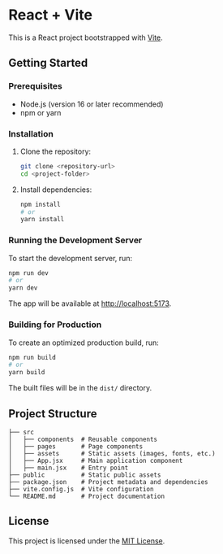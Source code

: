 # React + Vite

This is a React project bootstrapped with [Vite](https://vitejs.dev/).

## Getting Started

### Prerequisites
- Node.js (version 16 or later recommended)
- npm or yarn

### Installation

1. Clone the repository:
   ```sh
   git clone <repository-url>
   cd <project-folder>
   ```

2. Install dependencies:
   ```sh
   npm install
   # or
   yarn install
   ```

### Running the Development Server
To start the development server, run:
```sh
npm run dev
# or
yarn dev
```
The app will be available at [http://localhost:5173](http://localhost:5173).

### Building for Production
To create an optimized production build, run:
```sh
npm run build
# or
yarn build
```
The built files will be in the `dist/` directory.

## Project Structure
```
├── src
│   ├── components  # Reusable components
│   ├── pages       # Page components
│   ├── assets      # Static assets (images, fonts, etc.)
│   ├── App.jsx     # Main application component
│   ├── main.jsx    # Entry point
├── public          # Static public assets
├── package.json    # Project metadata and dependencies
├── vite.config.js  # Vite configuration
└── README.md       # Project documentation
```

## License
This project is licensed under the [MIT License](LICENSE).
    